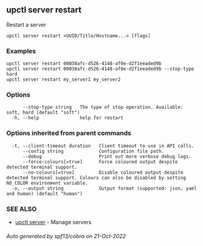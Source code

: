 ## upctl server restart

Restart a server

```
upctl server restart <UUID/Title/Hostname...> [flags]
```

### Examples

```
upctl server restart 00038afc-d526-4148-af0e-d2f1eeaded9b
upctl server restart 00038afc-d526-4148-af0e-d2f1eeaded9b --stop-type hard
upctl server restart my_server1 my_server2
```

### Options

```
      --stop-type string   The type of stop operation. Available: soft, hard (default "soft")
  -h, --help               help for restart
```

### Options inherited from parent commands

```
  -t, --client-timeout duration   Client timeout to use in API calls.
      --config string             Configuration file path.
      --debug                     Print out more verbose debug logs.
      --force-colours[=true]      Force coloured output despite detected terminal support.
      --no-colours[=true]         Disable coloured output despite detected terminal support. Colours can also be disabled by setting NO_COLOR environment variable.
  -o, --output string             Output format (supported: json, yaml and human) (default "human")
```

### SEE ALSO

* [upctl server](upctl_server.md)	 - Manage servers

###### Auto generated by spf13/cobra on 21-Oct-2022

